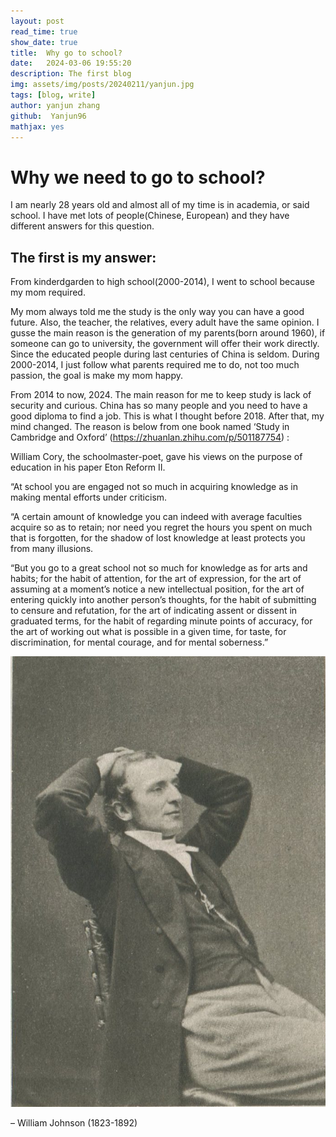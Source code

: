 ```yaml
---
layout: post
read_time: true
show_date: true
title:  Why go to school?
date:   2024-03-06 19:55:20 
description: The first blog 
img: assets/img/posts/20240211/yanjun.jpg 
tags: [blog, write]
author: yanjun zhang
github:  Yanjun96
mathjax: yes
---
```



# Why we need to go to school?

I am nearly 28 years old and almost all of my time is in academia, or said school. I have met lots of people(Chinese, European) and they have different answers for this question.


## The first is my answer: 

From kinderdgarden to high school(2000-2014), I went to school because my mom required. 

My mom always told me the study is the only way you can have a good future. Also, the teacher, the relatives, every adult have the same opinion. I gusse the main reason is the generation of my parents(born around 1960), if someone can go to university, the government will offer their work directly. Since the educated people during last centuries of China is seldom. During 2000-2014, I just follow what parents required me to do, not too much passion, the goal is make my mom happy. 

From 2014 to now, 2024. The main reason for me to keep study is lack of security and curious. 
China has so many people and you need to have a good diploma to find a job. This is what I thought before 2018. After that, my mind changed. The reason is below from one book named ‘Study in Cambridge and Oxford’ (https://zhuanlan.zhihu.com/p/501187754) :

William Cory, the schoolmaster-poet, gave his views on the purpose of education in his paper Eton Reform II.

“At school you are engaged not so much in acquiring knowledge as in making mental efforts under criticism.

“A certain amount of knowledge you can indeed with average faculties acquire so as to retain; nor need you regret the hours you spent on much that is forgotten, for the shadow of lost knowledge at least protects you from many illusions.

“But you go to a great school not so much for knowledge as for arts and habits; for the habit of attention, for the art of expression, for the art of assuming at a moment’s notice a new intellectual position, for the art of entering quickly into another person’s thoughts, for the habit of submitting to censure and refutation, for the art of indicating assent or dissent in graduated terms, for the habit of regarding minute points of accuracy, for the art of working out what is possible in a given time, for taste, for discrimination, for mental courage, and for mental soberness.”

![William](./assets/img/posts/20240306/william.jpg)

– William Johnson (1823-1892)


